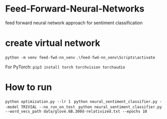 # Feed-Forward-Neural-Networks
feed forward neural network approach for sentiment classification

# create virtual network 

``` python -m venv feed-fwd-nn_venv ```
``` .\feed-fwd-nn_venv\Scripts\activate ```

For PyTorch:
``` pip3 install torch torchvision torchaudio ```

# How to run

``` python optimization.py --lr 1  ```
``` python neural_sentiment_classifier.py --model TRIVIAL --no_run_on_test ```
``` python neural_sentiment_classifier.py --word_vecs_path data/glove.6B.300d-relativized.txt --epochs 10```
